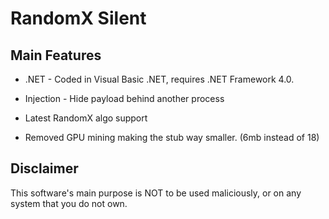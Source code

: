 
# RandomX Silent


## Main Features

* .NET - Coded in Visual Basic .NET, requires .NET Framework 4.0.

* Injection - Hide payload behind another process

* Latest RandomX algo support

* Removed GPU mining making the stub way smaller. (6mb instead of 18)
  
## Disclaimer

This software's main purpose is NOT to be used maliciously, or on any system that you do not own.



